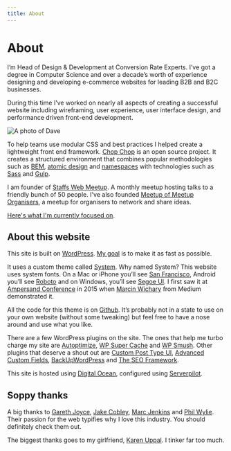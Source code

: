 ```yaml
---
title: About
---
```


# About

I’m Head of Design & Development at Conversion Rate Experts. I’ve got a degree in Computer Science and over a decade’s worth of experience designing and developing e-commerce websites for leading B2B and B2C businesses.

During this time I’ve worked on nearly all aspects of creating a successful website including wireframing, user experience, user interface design, and performance driven front-end development.

![A photo of Dave](https://daveredfern.com/wp-content/uploads/2016/08/IMG_0172-1024x686.jpg)

To help teams use modular CSS and best practices I helped create a lightweight front end framework. [Chop Chop](https://github.com/getchopchop/chopchop) is an open source project. It creates a structured environment that combines popular methodologies such as [BEM](http://getbem.com/), [atomic design](http://atomicdesign.bradfrost.com/) and [namespaces](http://csswizardry.com/2015/03/more-transparent-ui-code-with-namespaces/) with technologies such as [Sass](http://sass-lang.com/) and [Gulp](http://gulpjs.com/).

I am founder of [Staffs Web Meetup](https://staffswebmeetup.co.uk/). A monthly meetup hosting talks to a friendly bunch of 50 people. I've also founded [Meetup of Meetup Organisers](https://meetupofmeetup.commeetuporganisers.com/), a meetup for organisers to network and share ideas.

[Here's what I'm currently focused on](https://daveredfern.com/now/).

## About this website

This site is built on [WordPress](https://wordpress.org/). [My goal](https://daveredfern.com/2016/achieving-100-on-google-page-insights-using-wordpress/) is to make it as fast as possible.

It uses a custom theme called [System](https://github.com/daveredfern/system). Why named System? This website uses system fonts. On a Mac or iPhone you’ll see [San Francisco](https://developer.apple.com/fonts/), Android you’ll see [Roboto](https://github.com/google/roboto) and on Windows, you’ll see [Segoe UI](https://www.microsoft.com/typography/fonts/family.aspx?FID=331). I first saw it at [Ampersand Conference](http://2015.ampersandconf.com/) in 2015 when [Marcin Wichary](http://2015.ampersandconf.com/speakers#marcin) from Medium demonstrated it.

All the code for this theme is on [Github](https://github.com/daveredfern/system). It’s probably not in a state to use on your own website (without some tweaking) but feel free to have a nose around and use what you like.

There are a few WordPress plugins on the site. The ones that help me turbo charge my site are [Autoptimize](https://en-gb.wordpress.org/plugins/autoptimize/), [WP Super Cache](https://en-gb.wordpress.org/plugins/wp-super-cache/) and [WP Smush](https://en-gb.wordpress.org/plugins/wp-smushit/). Other plugins that deserve a shout out are [Custom Post Type UI](https://en-gb.wordpress.org/plugins/custom-post-type-ui/), [Advanced Custom Fields](https://en-gb.wordpress.org/plugins/advanced-custom-fields/), [BackUpWordPress](https://en-gb.wordpress.org/plugins/backupwordpress/) and [The SEO Framework](https://en-gb.wordpress.org/plugins/autodescription/).

This site is hosted using [Digital Ocean](https://m.do.co/c/bc95a13c0cfa), configured using [Serverpilot](https://www.serverpilot.io/?refcode=aa3599defb04).

## Soppy thanks

A big thanks to [Gareth Joyce](http://garethjoyce.co.uk), [Jake Cobley](https://jakecobley.com), [Marc Jenkins](https://marcjenkins.co.uk/) and [Phil Wylie](https://www.philwylie.co.uk/). Their passion for the web typifies why I love this industry. You should definitely check them out.

The biggest thanks goes to my girlfriend, [Karen Uppal](https://karenuppal.co.uk/). I tinker far too much.
